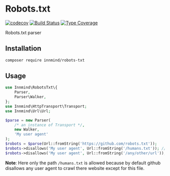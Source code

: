 # Robots.txt

[![codecov](https://codecov.io/gh/Innmind/Robots.txt/branch/develop/graph/badge.svg)](https://codecov.io/gh/Innmind/Robots.txt)
[![Build Status](https://github.com/Innmind/Robots.txt/workflows/CI/badge.svg)](https://github.com/Innmind/Robots.txt/actions?query=workflow%3ACI)
[![Type Coverage](https://shepherd.dev/github/Innmind/Robots.txt/coverage.svg)](https://shepherd.dev/github/Innmind/Robots.txt)

Robots.txt parser

## Installation

```sh
composer require innmind/robots-txt
```

## Usage

```php
use Innmind\RobotsTxt\{
    Parser,
    Parser\Walker,
};
use Innmind\HttpTransport\Transport;
use Innmind\Url\Url;

$parse = new Parser(
    /* an instance of Transport */,
    new Walker,
    'My user agent'
);
$robots = $parse(Url::fromString('https://github.com/robots.txt'));
$robots->disallows('My user agent', Url::fromString('/humans.txt')); //false
$robots->disallows('My user agent', Url::fromString('/any/other/url')); //true
```

**Note**: Here only the path `/humans.txt` is allowed because by default github disallows any user agent to crawl there website except for this file.
